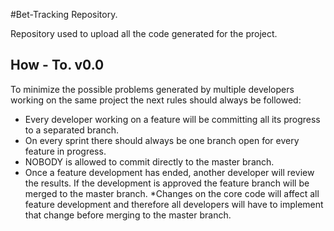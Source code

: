 #Bet-Tracking Repository.

Repository used to upload all the code generated for the project.

## How - To. v0.0

To minimize the possible problems generated by multiple developers working on the same project the next rules should always be followed:

* Every developer working on a feature will be committing all its progress to a separated branch. 
* On every sprint there should always be one branch open for every feature in progress.
* NOBODY is allowed to commit directly to the master branch.
* Once a feature development has ended, another developer will review the results. If the development is approved the feature branch will be merged to the master branch.
*Changes on the core code will affect all feature development and therefore all developers will have to implement that change before merging to the master branch.
